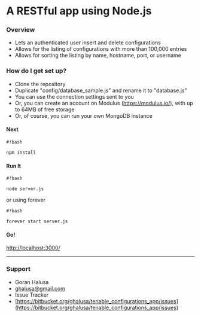 # A RESTful app using Node.js #

### Overview ###

* Lets an authenticated user insert and delete configurations
* Allows for the listing of configurations with more than 100,000 entries
* Allows for sorting the listing by name, hostname, port, or username

### How do I get set up? ###

* Clone the repository
* Duplicate "config/database_sample.js" and rename it to "database.js"
* You can use the connection settings sent to you
* Or, you can create an account on Modulus (https://modulus.io/), with up to 64MB of free storage
* Or, of course, you can run your own MongoDB instance

#### Next ####

```
#!bash

npm install
```

#### Run It ####

```
#!bash

node server.js
```
or using forever

```
#!bash

forever start server.js
```

#### Go! ####
[http://localhost:3000/](http://localhost:3000/)

* * *

### Support ###

* Goran Halusa
* [ghalusa@gmail.com](mailto:ghalusa@gmail.com)
* Issue Tracker
* [https://bitbucket.org/ghalusa/tenable_configurations_app/issues](https://bitbucket.org/ghalusa/tenable_configurations_app/issues)